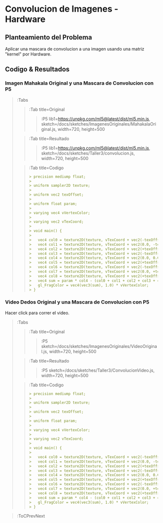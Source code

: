 # Convolucion de Imagenes - Hardware

## Planteamiento del Problema

Aplicar una mascara de convolucion a una imagen usando una matriz "kernel" por Hardware.

## Codigo & Resultados

### Imagen Mahakala Original y una Mascara de Convolucion con P5

> :Tabs
> > :Tab title=Original
> > 
> > > :P5 lib1=https://unpkg.com/ml5@latest/dist/ml5.min.js, sketch=/docs/sketches/ImagenesOriginales/MahakalaOriginal.js, width=720, height=500
>
> > :Tab title=Resultado
> > 
> > > :P5 lib1=https://unpkg.com/ml5@latest/dist/ml5.min.js, sketch=/docs/sketches/Taller3/convolucion.js, width=720, height=500
>
> > :Tab title=Codigo
> >
> > ```md
> > > precision mediump float;
> > > 
> > > uniform sampler2D texture;
> > > 
> > > uniform vec2 texOffset;
> > > 
> > > uniform float param;
> > > 
> > > varying vec4 vVertexColor;
> > > 
> > > varying vec2 vTexCoord;
> > > 
> > > void main() {
> > > 
> > >   vec4 col0 = texture2D(texture, vTexCoord + vec2(-texOffset.s, -texOffset.t));
> > >   vec4 col1 = texture2D(texture, vTexCoord + vec2(0.0, -texOffset.t));
> > >   vec4 col2 = texture2D(texture, vTexCoord + vec2(+texOffset.s, -texOffset.t));
> > >   vec4 col3 = texture2D(texture, vTexCoord + vec2(-texOffset.s, 0.0));
> > >   vec4 col4 = texture2D(texture, vTexCoord + vec2(0.0, 0.0));
> > >   vec4 col5 = texture2D(texture, vTexCoord + vec2(+texOffset.s, 0.0));
> > >   vec4 col6 = texture2D(texture, vTexCoord + vec2(-texOffset.s, +texOffset.t));
> > >   vec4 col7 = texture2D(texture, vTexCoord + vec2(0.0, +texOffset.t));
> > >   vec4 col8 = texture2D(texture, vTexCoord + vec2(+texOffset.s, +texOffset.t));
> > >   vec4 sum = param * col4 - (col0 + col1 + col2 + col3 + col5 + col6 + col7 + col8);
> > >   gl_FragColor = vec4(vec3(sum), 1.0) * vVertexColor;
> > > }
> > ```

### Video Dedos Original y una Mascara de Convolucion con P5

Hacer click para correr el video.

> :Tabs
> > :Tab title=Original
> > 
> > > :P5 sketch=/docs/sketches/ImagenesOriginales/VideoOriginal.js, width=720, height=500
>
> > :Tab title=Resultado
> > 
> > > :P5 sketch=/docs/sketches/Taller3/ConvolucionVideo.js, width=720, height=500
>
> > :Tab title=Codigo
> >
> > ```md
> > > precision mediump float;
> > > 
> > > uniform sampler2D texture;
> > > 
> > > uniform vec2 texOffset;
> > > 
> > > uniform float param;
> > > 
> > > varying vec4 vVertexColor;
> > > 
> > > varying vec2 vTexCoord;
> > > 
> > > void main() {
> > > 
> > >   vec4 col0 = texture2D(texture, vTexCoord + vec2(-texOffset.s, -texOffset.t));
> > >   vec4 col1 = texture2D(texture, vTexCoord + vec2(0.0, -texOffset.t));
> > >   vec4 col2 = texture2D(texture, vTexCoord + vec2(+texOffset.s, -texOffset.t));
> > >   vec4 col3 = texture2D(texture, vTexCoord + vec2(-texOffset.s, 0.0));
> > >   vec4 col4 = texture2D(texture, vTexCoord + vec2(0.0, 0.0));
> > >   vec4 col5 = texture2D(texture, vTexCoord + vec2(+texOffset.s, 0.0));
> > >   vec4 col6 = texture2D(texture, vTexCoord + vec2(-texOffset.s, +texOffset.t));
> > >   vec4 col7 = texture2D(texture, vTexCoord + vec2(0.0, +texOffset.t));
> > >   vec4 col8 = texture2D(texture, vTexCoord + vec2(+texOffset.s, +texOffset.t));
> > >   vec4 sum = param * col4 - (col0 + col1 + col2 + col3 + col5 + col6 + col7 + col8);
> > >   gl_FragColor = vec4(vec3(sum), 1.0) * vVertexColor;
> > > }
> > ```

> :ToCPrevNext